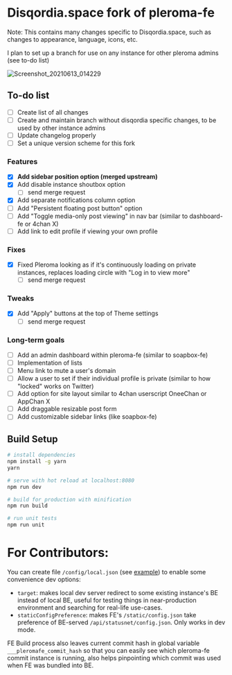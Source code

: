 # Disqordia.space fork of pleroma-fe 

Note: This contains many changes specific to Disqordia.space, such as changes to appearance, language, icons, etc.

I plan to set up a branch for use on any instance for other pleroma admins (see to-do list)

![Screenshot_20210613_014229](https://user-images.githubusercontent.com/84041118/121800817-d4ebb380-cbe8-11eb-82fc-4840b8e6f489.png)

## To-do list 
- [ ] Create list of all changes
- [ ] Create and maintain branch without disqordia specific changes, to be used by other instance admins
- [ ] Update changelog properly
- [ ] Set a unique version scheme for this fork 
### Features 
- [x] **Add sidebar position option (merged upstream)**
- [x] Add disable instance shoutbox option
  - [ ] send merge request
- [x] Add separate notifications column option
- [ ] Add "Persistent floating post button" option
- [ ] Add "Toggle media-only post viewing" in nav bar (similar to dashboard-fe or 4chan X)
- [ ] Add link to edit profile if viewing your own profile
### Fixes 
- [x] Fixed Pleroma looking as if it's continuously loading on private instances, replaces loading circle with "Log in to view more" 
  - [ ] send merge request
### Tweaks
- [x] Add "Apply" buttons at the top of Theme settings
  - [ ] send merge request
### Long-term goals
- [ ] Add an admin dashboard within pleroma-fe (similar to soapbox-fe)
- [ ] Implementation of lists
- [ ] Menu link to mute a user's domain
- [ ] Allow a user to set if their individual profile is private (similar to how "locked" works on Twitter)
- [ ] Add option for site layout similar to 4chan userscript OneeChan or AppChan X
- [ ] Add draggable resizable post form
- [ ] Add customizable sidebar links (like soapbox-fe)

## Build Setup

``` bash
# install dependencies
npm install -g yarn
yarn

# serve with hot reload at localhost:8080
npm run dev

# build for production with minification
npm run build

# run unit tests
npm run unit
```

# For Contributors:

You can create file `/config/local.json` (see [example](https://git.pleroma.social/pleroma/pleroma-fe/blob/develop/config/local.example.json)) to enable some convenience dev options:

* `target`: makes local dev server redirect to some existing instance's BE instead of local BE, useful for testing things in near-production environment and searching for real-life use-cases.
* `staticConfigPreference`: makes FE's `/static/config.json` take preference of BE-served `/api/statusnet/config.json`. Only works in dev mode.

FE Build process also leaves current commit hash in global variable `___pleromafe_commit_hash` so that you can easily see which pleroma-fe commit instance is running, also helps pinpointing which commit was used when FE was bundled into BE.
